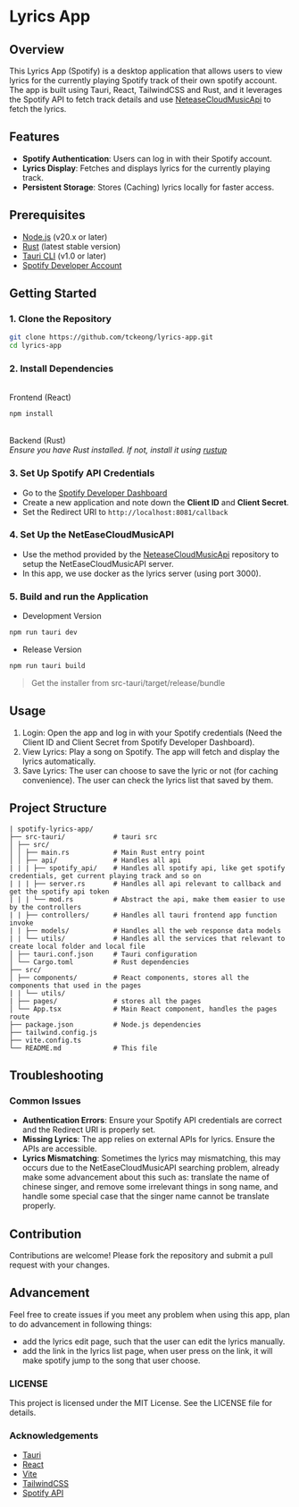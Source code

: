 # Lyrics App

## Overview

This Lyrics App (Spotify) is a desktop application that allows users to view lyrics for the currently playing Spotify track of their own spotify account. The app is built using Tauri, React, TailwindCSS and Rust, and it leverages the Spotify API to fetch track details and use [NeteaseCloudMusicApi](https://gitlab.com/Binaryify/neteasecloudmusicapi) to fetch the lyrics.

## Features

- **Spotify Authentication**: Users can log in with their Spotify account.
- **Lyrics Display**: Fetches and displays lyrics for the currently playing track.
- **Persistent Storage**: Stores (Caching) lyrics locally for faster access.

## Prerequisites

- [Node.js](https://nodejs.org/en/) (v20.x or later)
- [Rust](https://www.rust-lang.org/) (latest stable version)
- [Tauri CLI](https://tauri.app) (v1.0 or later)
- [Spotify Developer Account](https://developer.spotify.com/)

## Getting Started

### 1. Clone the Repository

```bash
git clone https://github.com/tckeong/lyrics-app.git
cd lyrics-app
```

### 2. Install Dependencies

\
Frontend (React)

```bash
npm install
```

\
Backend (Rust) \
_Ensure you have Rust installed. If not, install it using [rustup](https://rustup.rs/)_

### 3. Set Up Spotify API Credentials

- Go to the [Spotify Developer Dashboard](https://developer.spotify.com/dashboard)
- Create a new application and note down the **Client ID** and **Client Secret**.
- Set the Redirect URI to `http://localhost:8081/callback`

### 4. Set Up the NetEaseCloudMusicAPI

- Use the method provided by the [NeteaseCloudMusicApi]("https://gitlab.com/Binaryify/neteasecloudmusicapi") repository to setup the NetEaseCloudMusicAPI server.
- In this app, we use docker as the lyrics server (using port 3000).

### 5. Build and run the Application

- Development Version

```bash
npm run tauri dev
```

- Release Version

```bash
npm run tauri build
```

> Get the installer from src-tauri/target/release/bundle

## Usage

1. Login: Open the app and log in with your Spotify credentials (Need the Client ID and Client Secret from Spotify Developer Dashboard).
2. View Lyrics: Play a song on Spotify. The app will fetch and display the lyrics automatically.
3. Save Lyrics: The user can choose to save the lyric or not (for caching convenience). The user can check the lyrics list that saved by them.

## Project Structure

```
| spotify-lyrics-app/
├── src-tauri/            # tauri src
│ ├── src/
│ │ ├── main.rs           # Main Rust entry point
│ │ ├── api/              # Handles all api
| | | ├── spotify_api/    # Handles all spotify api, like get spotify credentials, get current playing track and so on
| | | ├── server.rs       # Handles all api relevant to callback and get the spotify api token
| | | └── mod.rs          # Abstract the api, make them easier to use by the controllers
| | ├── controllers/      # Handles all tauri frontend app function invoke
| | ├── models/           # Handles all the web response data models
| | └── utils/            # Handles all the services that relevant to create local folder and local file
│ ├── tauri.conf.json     # Tauri configuration
│ └── Cargo.toml          # Rust dependencies
├── src/
│ ├── components/         # React components, stores all the components that used in the pages
| | └── utils/
| ├── pages/              # stores all the pages
│ └── App.tsx             # Main React component, handles the pages route
├── package.json          # Node.js dependencies
├── tailwind.config.js
├── vite.config.ts
└── README.md             # This file
```

## Troubleshooting

### Common Issues

- **Authentication Errors**: Ensure your Spotify API credentials are correct and the Redirect URI is properly set.
- **Missing Lyrics**: The app relies on external APIs for lyrics. Ensure the APIs are accessible.
- **Lyrics Mismatching**: Sometimes the lyrics may mismatching, this may occurs due to the NetEaseCloudMusicAPI searching problem, already make some advancement about this such as: translate the name of chinese singer, and remove some irrelevant things in song name, and handle some special case that the singer name cannot be translate properly.

## Contribution

Contributions are welcome! Please fork the repository and submit a pull request with your changes.

## Advancement

Feel free to create issues if you meet any problem when using this app, plan to do advancement in following things:

- add the lyrics edit page, such that the user can edit the lyrics manually.
- add the link in the lyrics list page, when user press on the link, it will make spotify jump to the song that user choose.

### LICENSE

This project is licensed under the MIT License. See the LICENSE file for details.

### Acknowledgements

- [Tauri](https://tauri.app)
- [React](https://react.dev/)
- [Vite](https://vitejs.dev/)
- [TailwindCSS](https://tailwindcss.com/)
- [Spotify API](https://developer.spotify.com/documentation/web-api)
